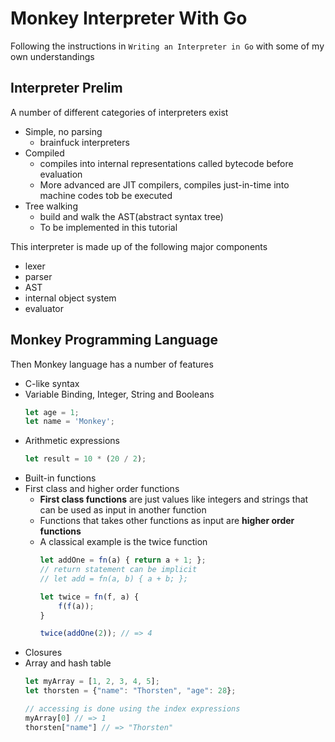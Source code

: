 # Monkey Interpreter With Go

Following the instructions in `Writing an Interpreter in Go` with some of my own understandings

## Interpreter Prelim

A number of different categories of interpreters exist

- Simple, no parsing
    - brainfuck interpreters
- Compiled
    - compiles into internal representations called bytecode before evaluation
    - More advanced are JIT compilers, compiles just-in-time into machine codes tob be executed
- Tree walking
    - build and walk the AST(abstract syntax tree) 
    - To be implemented in this tutorial

This interpreter is made up of the following major components

- lexer
- parser
- AST
- internal object system
- evaluator

## Monkey Programming Language

Then Monkey language has a number of features

- C-like syntax
- Variable Binding, Integer, String and Booleans
    ```js
    let age = 1;
    let name = 'Monkey'; 
    ```
- Arithmetic expressions
    ```js
    let result = 10 * (20 / 2);
    ```
- Built-in functions
- First class and higher order functions
    - **First class functions** are just values like integers and strings that can be used as input in another function
    - Functions that takes other functions as input are **higher order functions**
    - A classical example is the twice function
        ```js
        let addOne = fn(a) { return a + 1; };
        // return statement can be implicit
        // let add = fn(a, b) { a + b; };

        let twice = fn(f, a) {
            f(f(a));
        }

        twice(addOne(2)); // => 4
        ```
- Closures
- Array and hash table
    ```js
    let myArray = [1, 2, 3, 4, 5];
    let thorsten = {"name": "Thorsten", "age": 28};

    // accessing is done using the index expressions
    myArray[0] // => 1
    thorsten["name"] // => "Thorsten"
    ```